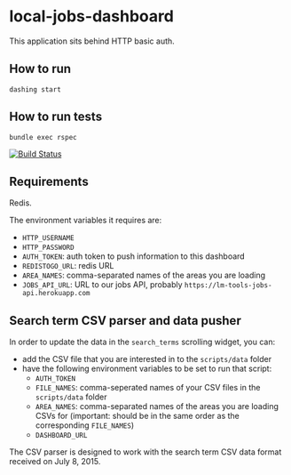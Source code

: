 # local-jobs-dashboard

This application sits behind HTTP basic auth.

## How to run

`dashing start`

## How to run tests

`bundle exec rspec`

[![Build Status](https://magnum.travis-ci.com/lm-tools/local-jobs-dashboard.svg?token=1yXmNiym2JwJbW7AYq7B)](https://magnum.travis-ci.com/lm-tools/local-jobs-dashboard)

## Requirements

Redis.

The environment variables it requires are:

* `HTTP_USERNAME`
* `HTTP_PASSWORD`
* `AUTH_TOKEN`: auth token to push information to this dashboard
* `REDISTOGO_URL`: redis URL
* `AREA_NAMES`: comma-separated names of the areas you are loading
* `JOBS_API_URL`: URL to our jobs API, probably `https://lm-tools-jobs-api.herokuapp.com`

## Search term CSV parser and data pusher

In order to update the data in the `search_terms` scrolling widget, you can:
- add the CSV file that you are interested in to the `scripts/data` folder
- have the following environment variables to be set to run that script:
  * `AUTH_TOKEN`
  * `FILE_NAMES`: comma-seperated names of your CSV files in the `scripts/data` folder
  * `AREA_NAMES`: comma-separated names of the areas you are loading CSVs for (important: should be in the same order as the corresponding `FILE_NAMES`)
  * `DASHBOARD_URL`

The CSV parser is designed to work with the search term CSV data format received on July 8, 2015.
